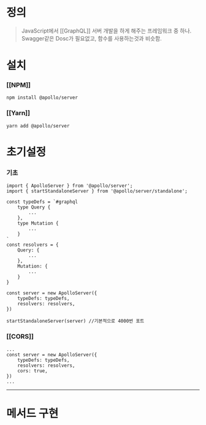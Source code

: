 # 정의
> JavaScript에서 [[GraphQL]] 서버 개발을 하게 해주는 프레임워크 중 하나.
> Swagger같은 Dosc가 필요없고, 함수를 사용하는것과 비슷함.

# 설치
### [[NPM]]
```
npm install @apollo/server
```
### [[Yarn]]
```
yarn add @apollo/server
```

# 초기설정
### 기초
```
import { ApolloServer } from '@apollo/server';
import { startStandaloneServer } from '@apollo/server/standalone';

const typeDefs = `#graphql
	type Query { 
		...
	}, 
	type Mutation {
		...
	}
` 
const resolvers = { 
	Query: { 
		...
	}, 
	Mutation: {
		...
	}
} 

const server = new ApolloServer({ 
	typeDefs: typeDefs, 
	resolvers: resolvers,
}) 

startStandaloneServer(server) //기본적으로 4000번 포트
```

### [[CORS]]
```
...
const server = new ApolloServer({ 
	typeDefs: typeDefs, 
	resolvers: resolvers,
	cors: true,
}) 
...
```

---
# 메서드 구현

